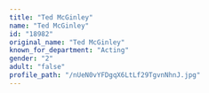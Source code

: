 ```yaml
---
title: "Ted McGinley"
name: "Ted McGinley"
id: "18982"
original_name: "Ted McGinley"
known_for_department: "Acting"
gender: "2"
adult: "false"
profile_path: "/nUeN0vYFDgqX6LtLf29TgvnNhnJ.jpg"
---
```

